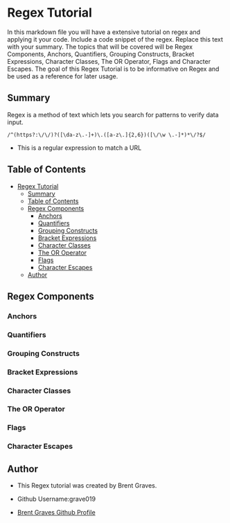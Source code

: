 # Regex Tutorial

 In this markdown file you will have a extensive tutorial on regex and applying it your code. Include a code snippet of the regex. Replace this text with your summary. The topics that will be covered will be Regex Components, Anchors, Quantifiers, Grouping Constructs, Bracket Expressions, Character Classes, The OR Operator, Flags and Character Escapes. The goal of this Regex Tutorial is to be informative on Regex and be used as a reference for later usage.

## Summary
Regex is a method of text which lets you search for patterns to verify data input.
```
/^(https?:\/\/)?([\da-z\.-]+)\.([a-z\.]{2,6})([\/\w \.-]*)*\/?$/
```

* This is a regular expression to match a URL
  
## Table of Contents

- [Regex Tutorial](#regex-tutorial)
  - [Summary](#summary)
  - [Table of Contents](#table-of-contents)
  - [Regex Components](#regex-components)
    - [Anchors](#anchors)
    - [Quantifiers](#quantifiers)
    - [Grouping Constructs](#grouping-constructs)
    - [Bracket Expressions](#bracket-expressions)
    - [Character Classes](#character-classes)
    - [The OR Operator](#the-or-operator)
    - [Flags](#flags)
    - [Character Escapes](#character-escapes)
  - [Author](#author)

## Regex Components

### Anchors

### Quantifiers

### Grouping Constructs

### Bracket Expressions

### Character Classes

### The OR Operator

### Flags

### Character Escapes

## Author

* This Regex tutorial was created by Brent Graves. 

* Github Username:grave019
  
* [Brent Graves Github Profile](https://github.com/grave019)